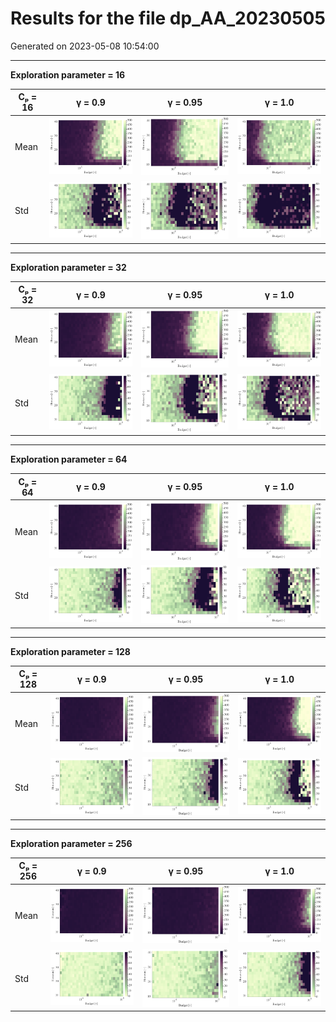 # Results for the file dp_AA_20230505 

Generated on 2023-05-08 10:54:00

---

**Exploration parameter = 16**

| Cₚ = 16 | γ = 0.9 | γ = 0.95 | γ = 1.0 | 
| --- | --- | --- | --- | 
| Mean | ![](fig/dp_AA/mean_g_0.9_cp_16.png) | ![](fig/dp_AA/mean_g_0.95_cp_16.png) | ![](fig/dp_AA/mean_g_1.0_cp_16.png) | 
| Std | ![](fig/dp_AA/std_g_0.9_cp_16.png) | ![](fig/dp_AA/std_g_0.95_cp_16.png) | ![](fig/dp_AA/std_g_1.0_cp_16.png) | 

---

**Exploration parameter = 32**

| Cₚ = 32 | γ = 0.9 | γ = 0.95 | γ = 1.0 | 
| --- | --- | --- | --- | 
| Mean | ![](fig/dp_AA/mean_g_0.9_cp_32.png) | ![](fig/dp_AA/mean_g_0.95_cp_32.png) | ![](fig/dp_AA/mean_g_1.0_cp_32.png) | 
| Std | ![](fig/dp_AA/std_g_0.9_cp_32.png) | ![](fig/dp_AA/std_g_0.95_cp_32.png) | ![](fig/dp_AA/std_g_1.0_cp_32.png) | 

---

**Exploration parameter = 64**

| Cₚ = 64 | γ = 0.9 | γ = 0.95 | γ = 1.0 | 
| --- | --- | --- | --- | 
| Mean | ![](fig/dp_AA/mean_g_0.9_cp_64.png) | ![](fig/dp_AA/mean_g_0.95_cp_64.png) | ![](fig/dp_AA/mean_g_1.0_cp_64.png) | 
| Std | ![](fig/dp_AA/std_g_0.9_cp_64.png) | ![](fig/dp_AA/std_g_0.95_cp_64.png) | ![](fig/dp_AA/std_g_1.0_cp_64.png) | 

---

**Exploration parameter = 128**

| Cₚ = 128 | γ = 0.9 | γ = 0.95 | γ = 1.0 | 
| --- | --- | --- | --- | 
| Mean | ![](fig/dp_AA/mean_g_0.9_cp_128.png) | ![](fig/dp_AA/mean_g_0.95_cp_128.png) | ![](fig/dp_AA/mean_g_1.0_cp_128.png) | 
| Std | ![](fig/dp_AA/std_g_0.9_cp_128.png) | ![](fig/dp_AA/std_g_0.95_cp_128.png) | ![](fig/dp_AA/std_g_1.0_cp_128.png) | 

---

**Exploration parameter = 256**

| Cₚ = 256 | γ = 0.9 | γ = 0.95 | γ = 1.0 | 
| --- | --- | --- | --- | 
| Mean | ![](fig/dp_AA/mean_g_0.9_cp_256.png) | ![](fig/dp_AA/mean_g_0.95_cp_256.png) | ![](fig/dp_AA/mean_g_1.0_cp_256.png) | 
| Std | ![](fig/dp_AA/std_g_0.9_cp_256.png) | ![](fig/dp_AA/std_g_0.95_cp_256.png) | ![](fig/dp_AA/std_g_1.0_cp_256.png) | 

